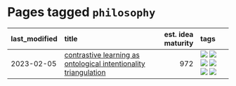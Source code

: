 # Pages tagged `philosophy`

|last_modified|title|est. idea maturity|tags
|:---|:---|---:|:---|
|2023-02-05|[contrastive learning as ontological intentionality triangulation](../contrastive_learning_as_ontological_intentionality_triangulation.md)|972|[![](https://img.shields.io/badge/tag-meta-ff6770)](../tags/meta.md) [![](https://img.shields.io/badge/tag-philosophy-2b1421)](../tags/philosophy.md) [![](https://img.shields.io/badge/tag-semiotics-734214)](../tags/semiotics.md) [![](https://img.shields.io/badge/tag-synesthesia-997e5)](../tags/synesthesia.md) [![](https://img.shields.io/badge/tag-theory-a9524c)](../tags/theory.md) [![](https://img.shields.io/badge/tag-wip-dc62b7)](../tags/wip.md)|
